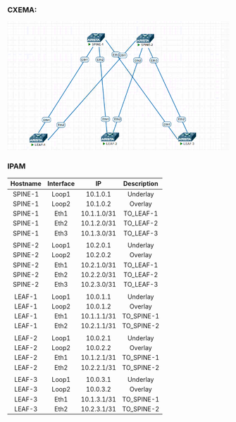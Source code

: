 

### СХЕМА:

![](pics/CLOS.PNG)

### 		IPAM

| Hostname | Interface | IP | Description |
| :------: | :-------: | :----------: | :---------: |
| SPINE-1 | Loop1 | 10.1.0.1 | Underlay |
| SPINE-1 | Loop2 | 10.1.0.2 | Overlay |
| SPINE-1 | Eth1 | 10.1.1.0/31 | TO_LEAF-1 |
| SPINE-1 | Eth2 | 10.1.2.0/31 | TO_LEAF-2 |
| SPINE-1 | Eth3 | 10.1.3.0/31 | TO_LEAF-3 |
|          |          |              |            |
| SPINE-2 | Loop1 | 10.2.0.1 | Underlay |
| SPINE-2 | Loop2 | 10.2.0.2 | Overlay |
| SPINE-2 | Eth1 | 10.2.1.0/31 | TO_LEAF-1 |
| SPINE-2 | Eth2 | 10.2.2.0/31 | TO_LEAF-2 |
| SPINE-2 | Eth3 | 10.2.3.0/31 | TO_LEAF-3 |
|          |          |              |            |
| LEAF-1 | Loop1 | 10.0.1.1 | Underlay |
| LEAF-1 | Loop2 | 10.0.1.2 | Overlay |
| LEAF-1 | Eth1 | 10.1.1.1/31 | TO_SPINE-1 |
| LEAF-1 | Eth2 | 10.2.1.1/31 | TO_SPINE-2 |
|          |          |              |            |
| LEAF-2 | Loop1 | 10.0.2.1 | Underlay |
| LEAF-2 | Loop2 | 10.0.2.2 | Overlay |
| LEAF-2 | Eth1 | 10.1.2.1/31 | TO_SPINE-1 |
| LEAF-2 | Eth2 | 10.2.2.1/31 | TO_SPINE-2 |
|          |          |              |            |
| LEAF-3 | Loop1 | 10.0.3.1 | Underlay |
| LEAF-3 | Loop2 | 10.0.3.2 | Overlay |
| LEAF-3 | Eth1 | 10.1.3.1/31 | TO_SPINE-1 |
| LEAF-3 | Eth2 | 10.2.3.1/31 | TO_SPINE-2 |










